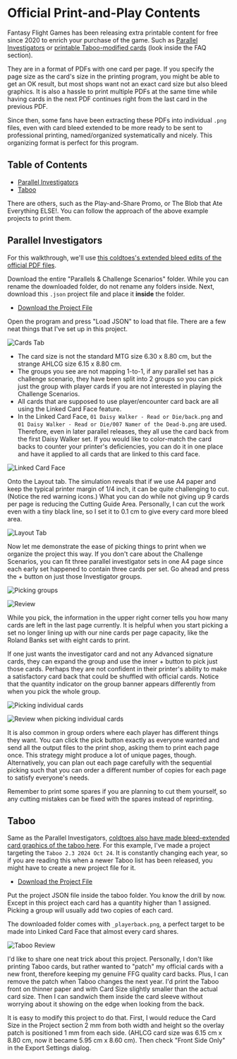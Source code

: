 # Official Print-and-Play Contents

Fantasy Flight Games has been releasing extra printable content for free since 2020 to enrich your purchase of the game. Such as [Parallel Investigators](https://www.fantasyflightgames.com/en/news/2020/5/5/beyond-our-dimension/) or [printable Taboo-modified cards](https://www.fantasyflightgames.com/en/products/arkham-horror-the-card-game/) (look inside the FAQ section).

They are in a format of PDFs with one card per page. If you specify the page size as the card's size in the printing program, you might be able to get an OK result, but most shops want not an exact card size but also bleed graphics. It is also a hassle to print multiple PDFs at the same time while having cards in the next PDF continues right from the last card in the previous PDF.

Since then, some fans have been extracting these PDFs into individual `.png` files, even with card bleed extended to be more ready to be sent to professional printing, named/organized systematically and nicely. This organizing format is perfect for this program.

## Table of Contents

- [Parallel Investigators](#parallel-investigators)
- [Taboo](#taboo)

There are others, such as the Play-and-Share Promo, or The Blob that Ate Everything ELSE!. You can follow the approach of the above example projects to print them.

## Parallel Investigators

For this walkthrough, we'll use [this coldtoes's extended bleed edits of the official PDF files](https://drive.google.com/drive/folders/1TmniKONBPpFztFcgtW4nFIOYw2QcHR2B?usp=share_link).

Download the entire "Parallels & Challenge Scenarios" folder. While you can rename the downloaded folder, do not rename any folders inside.  Next, download this `.json` project file and place it **inside** the folder.

- [Download the Project File]()

Open the program and press "Load JSON" to load that file. There are a few neat things that I've set up in this project.

![Cards Tab](image/parallel-cards.png)

- The card size is not the standard MTG size 6.30 x 8.80 cm, but the strange AHLCG size 6.15 x 8.80 cm.
- The groups you see are not mapping 1-to-1, if any parallel set has a challenge scenario, they have been split into 2 groups so you can pick just the group with player cards if you are not interested in playing the Challenge Scenarios.
- All cards that are supposed to use player/encounter card back are all using the Linked Card Face feature.
- In the Linked Card Face, `01 Daisy Walker - Read or Die/back.png` and `01 Daisy Walker - Read or Die/007 Namer of the Dead-b.png` are used. Therefore, even in later parallel releases, they all use the card back from the first Daisy Walker set. If you would like to color-match the card backs to counter your printer's deficiencies, you can do it in one place and have it applied to all cards that are linked to this card face.

![Linked Card Face](image/parallel-linked.png)

Onto the Layout tab. The simulation reveals that if we use A4 paper and keep the typical printer margin of 1/4 inch, it can be quite challenging to cut. (Notice the red warning icons.) What you can do while not giving up 9 cards per page is reducing the Cutting Guide Area. Personally, I can cut the work even with a tiny black line, so I set it to 0.1 cm to give every card more bleed area.

![Layout Tab](image/parallel-layout.png)

Now let me demonstrate the ease of picking things to print when we organize the project this way. If you don't care about the Challenge Scenarios, you can fit three parallel investigator sets in one A4 page since each early set happened to contain three cards per set. Go ahead and press the + button on just those Investigator groups.

![Picking groups](image/parallel-pick.png)

![Review](image/parallel-review.png)

While you pick, the information in the upper right corner tells you how many cards are left in the last page currently. It is helpful when you start picking a set no longer lining up with our nine cards per page capacity, like the Roland Banks set with eight cards to print.

If one just wants the investigator card and not any Advanced signature cards, they can expand the group and use the inner + button to pick just those cards. Perhaps they are not confident in their printer's ability to make a satisfactory card back that could be shuffled with official cards. Notice that the quantity indicator on the group banner appears differently from when you pick the whole group.

![Picking individual cards](image/parallel-pick-inner.png)

![Review when picking individual cards](image/parallel-pick-inner-review.png)

It is also common in group orders where each player has different things they want. You can click the pick button exactly as everyone wanted and send all the output files to the print shop, asking them to print each page once. This strategy might produce a lot of unique pages, though. Alternatively, you can plan out each page carefully with the sequential picking such that you can order a different number of copies for each page to satisfy everyone's needs.

Remember to print some spares if you are planning to cut them yourself, so any cutting mistakes can be fixed with the spares instead of reprinting.

## Taboo

Same as the Parallel Investigators, [coldtoes also have made bleed-extended card graphics of the taboo here](https://drive.google.com/drive/folders/1SDoCdT3-b76YQux0KVjHepRFuFKBBOg5). For this example, I've made a project targeting the `Taboo 2.3 2024 Oct 24`. It is constantly changing each year, so if you are reading this when a newer Taboo list has been released, you might have to create a new project file for it.

- [Download the Project File]()

Put the project JSON file inside the taboo folder. You know the drill by now. Except in this project each card has a quantity higher than 1 assigned. Picking a group will usually add two copies of each card.

The downloaded folder comes with `_playerback.png`, a perfect target to be made into Linked Card Face that almost every card shares.

![Taboo Review](image/taboo-review.png)

I'd like to share one neat trick about this project. Personally, I don't like printing Taboo cards, but rather wanted to "patch" my official cards with a new front, therefore keeping my genuine FFG quality card backs. Plus, I can remove the patch when Taboo changes the next year. I'd print the Taboo front on thinner paper and with Card Size slightly smaller than the actual card size. Then I can sandwich them inside the card sleeve without worrying about it showing on the edge when looking from the back.
 
It is easy to modify this project to do that. First, I would reduce the Card Size in the Project section 2 mm from both width and height so the overlay patch is positioned 1 mm from each side. (AHLCG card size was 6.15 cm x 8.80 cm, now it became 5.95 cm x 8.60 cm). Then check "Front Side Only" in the Export Settings dialog.